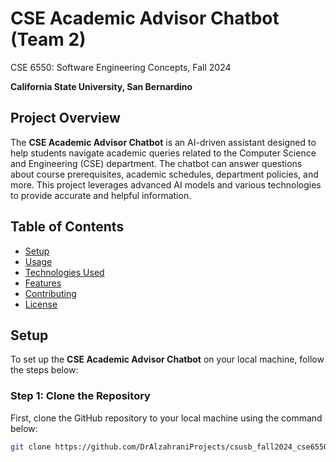 # CSE Academic Advisor Chatbot (Team 2)
CSE 6550: Software Engineering Concepts, Fall 2024

**California State University, San Bernardino**

## Project Overview

The **CSE Academic Advisor Chatbot** is an AI-driven assistant designed to help students navigate academic queries related to the Computer Science and Engineering (CSE) department. The chatbot can answer questions about course prerequisites, academic schedules, department policies, and more. This project leverages advanced AI models and various technologies to provide accurate and helpful information.

## Table of Contents
- [Setup](#setup)
- [Usage](#usage)
- [Technologies Used](#technologies-used)
- [Features](#features)
- [Contributing](#contributing)
- [License](#license)

## Setup

To set up the **CSE Academic Advisor Chatbot** on your local machine, follow the steps below:

### Step 1: Clone the Repository

First, clone the GitHub repository to your local machine using the command below:

```bash
git clone https://github.com/DrAlzahraniProjects/csusb_fall2024_cse6550_team2.git
